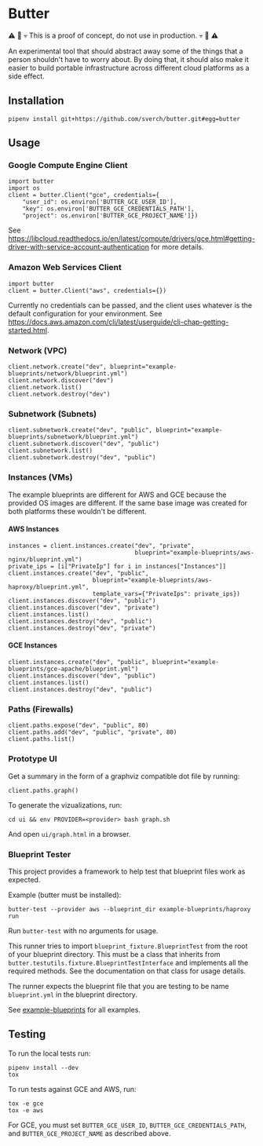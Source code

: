 # Butter

:warning: :construction: :skull: This is a proof of concept, do not use in
production. :skull: :construction: :warning:

An experimental tool that should abstract away some of the things that a person
shouldn't have to worry about.  By doing that, it should also make it easier to
build portable infrastructure across different cloud platforms as a side effect.

## Installation

```
pipenv install git+https://github.com/sverch/butter.git#egg=butter
```

## Usage

### Google Compute Engine Client

```
import butter
import os
client = butter.Client("gce", credentials={
    "user_id": os.environ['BUTTER_GCE_USER_ID'],
    "key": os.environ['BUTTER_GCE_CREDENTIALS_PATH'],
    "project": os.environ['BUTTER_GCE_PROJECT_NAME']})
```

See
https://libcloud.readthedocs.io/en/latest/compute/drivers/gce.html#getting-driver-with-service-account-authentication
for more details.

### Amazon Web Services Client

```
import butter
client = butter.Client("aws", credentials={})
```

Currently no credentials can be passed, and the client uses whatever is the
default configuration for your environment.  See
https://docs.aws.amazon.com/cli/latest/userguide/cli-chap-getting-started.html.

### Network (VPC)

```
client.network.create("dev", blueprint="example-blueprints/network/blueprint.yml")
client.network.discover("dev")
client.network.list()
client.network.destroy("dev")
```

### Subnetwork (Subnets)

```
client.subnetwork.create("dev", "public", blueprint="example-blueprints/subnetwork/blueprint.yml")
client.subnetwork.discover("dev", "public")
client.subnetwork.list()
client.subnetwork.destroy("dev", "public")
```

### Instances (VMs)

The example blueprints are different for AWS and GCE because the provided OS
images are different.  If the same base image was created for both platforms
these wouldn't be different.

#### AWS Instances

```
instances = client.instances.create("dev", "private",
                                    blueprint="example-blueprints/aws-nginx/blueprint.yml")
private_ips = [i["PrivateIp"] for i in instances["Instances"]]
client.instances.create("dev", "public",
                        blueprint="example-blueprints/aws-haproxy/blueprint.yml",
                        template_vars={"PrivateIps": private_ips})
client.instances.discover("dev", "public")
client.instances.discover("dev", "private")
client.instances.list()
client.instances.destroy("dev", "public")
client.instances.destroy("dev", "private")
```

#### GCE Instances

```
client.instances.create("dev", "public", blueprint="example-blueprints/gce-apache/blueprint.yml")
client.instances.discover("dev", "public")
client.instances.list()
client.instances.destroy("dev", "public")
```

### Paths (Firewalls)

```
client.paths.expose("dev", "public", 80)
client.paths.add("dev", "public", "private", 80)
client.paths.list()
```

### Prototype UI

Get a summary in the form of a graphviz compatible dot file by running:

```
client.paths.graph()
```

To generate the vizualizations, run:

```
cd ui && env PROVIDER=<provider> bash graph.sh
```

And open `ui/graph.html` in a browser.

### Blueprint Tester

This project provides a framework to help test that blueprint files work as
expected.

Example (butter must be installed):

```
butter-test --provider aws --blueprint_dir example-blueprints/haproxy run
```

Run `butter-test` with no arguments for usage.

This runner tries to import `blueprint_fixture.BlueprintTest` from the root of
your blueprint directory.  This must be a class that inherits from
`butter.testutils.fixture.BlueprintTestInterface` and implements all the
required methods.  See the documentation on that class for usage details.

The runner expects the blueprint file that you are testing to be name
`blueprint.yml` in the blueprint directory.

See [example-blueprints](example-blueprints) for all examples.

## Testing

To run the local tests run:

```
pipenv install --dev
tox
```

To run tests against GCE and AWS, run:

```
tox -e gce
tox -e aws
```

For GCE, you must set `BUTTER_GCE_USER_ID`, `BUTTER_GCE_CREDENTIALS_PATH`, and
`BUTTER_GCE_PROJECT_NAME` as described above.
